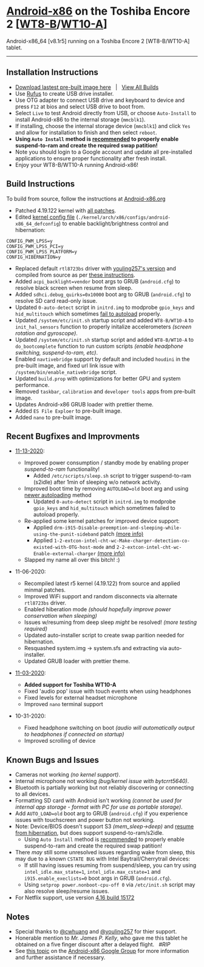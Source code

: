 # [Android-x86](https://www.android-x86.org) on the Toshiba Encore 2 [[WT8-B](https://www.toshiba.ca/productdetailpage.aspx?id=2147499291)/[WT10-A](https://support.dynabook.com/support/staticContentDetail?contentId=4012954)]

Android-x86_64 [v8.1r5] running on a Toshiba Encore 2 [WT8-B/WT10-A] tablet.

----------------------------------------------------------------------------------

## Installation Instructions

* [Download lastest pre-built image here](https://androidfilehost.com/?fid=10763459528675583620) &nbsp; | &nbsp; [View All Builds](https://www.androidfilehost.com/?w=files&flid=319636)
* Use [Rufus](https://rufus.ie/) to create USB drive installer.
* Use OTG adapter to connect USB drive and keyboard to device and press `F12` at bios and select USB drive to boot from.
* Select `Live` to test Android directly from USB, or choose `Auto-Install` to install Android-x86 to the internal storage (`mmcblk1`).
* If installing, choose the internal storage device (`mmcblk1`) and click `Yes` and allow for installation to finish and then select `reboot`.
* **Using `Auto Install` method is <ins>recommended</ins> to properly enable suspend-to-ram and create the required swap patition!**
* Note you should login to a Google account and update all pre-installed applications to ensure proper functionality after fresh install.
* Enjoy your WT8-B/WT10-A running Android-x86!


## Build Instructions

To build from source, follow the instructions at [Android-x86.org](https://www.android-x86.org/source.html)

* Patched 4.19.122 kernel with [all patches](./00%20%20Kernel%204.19.122/Patches).
* Edited [kernel config file](./00%20%20Kernel%204.19/android-x86_64_defconfig) (`./kernel/arch/x86/configs/android-x86_64_defconfig`) to enable backlight/brightness control and hibernation:
```
CONFIG_PWM_LPSS=y
CONFIG_PWM_LPSS_PCI=y
CONFIG_PWM_LPSS_PLATFORM=y
CONFIG_HIBERNATION=y
```
* Replaced default `rtl8723bs` driver with [youling257's version](https://github.com/youling257/rockchip_wlan) and compiled from source as per [these instructions](https://groups.google.com/g/android-x86/c/iwSFhlLyW7A/m/kSxTf-rBAwAJ).
* Added `acpi_backlight=vendor` boot args to GRUB (`android.cfg`) to resolve black screen when resume from sleep.
* Added `sdhci.debug_quirks=0x10000` boot arg to GRUB (`android.cfg`) to resolve SD card read-only issue.
* Updated `0-auto-detect` script in `initrd.img` to modprobe `gpio_keys` and `hid_multitouch` which sometimes [fail to autoload](https://groups.google.com/g/android-x86/c/5WG0tfojGhU) properly.
* Updated `/system/etc/init.sh` startup script and added `WT8-B/WT10-A` to `init_hal_sensors` function to properly initalize accelerometers _(screen rotation and gyroscope)_.
* Updated `/system/etc/init.sh` startup script and added `WT8-B/WT10-A` to `do_bootcomplete` function to run custom scripts _(enable headphone switching, suspend-to-ram, etc)_.
* Enabled `navtivebridge` support by default and included `houdini` in the pre-built image, and fixed url link issue with `/system/bin/enable_nativebridge` script.
* Updated `build.prop` with optimizations for better GPU and system performance.
* Removed `taskbar`, `calibration` and `developer tools` apps from pre-built image.
* Updates Android-x86 GRUB loader with prettier theme.
* Added `ES File Exploer` to pre-built image.
* Added `nano` to pre-built image.


## Recent Bugfixes and Improvments

* [11-13-2020](https://androidfilehost.com/?fid=10763459528675583620):
	* Improved power consumption / standby mode by enabling proper *suspend-to-ram* functionality!
		* Added `/etc/scripts/sleep.sh` script to trigger suspend-to-ram (s2idle) after 1min of sleeping w/o network activity.
	* Improved boot time by removing `AUTOLOAD=old` boot arg and using [newer autoloading](https://groups.google.com/g/android-x86/c/5WG0tfojGhU) method
		* Updated `0-auto-detect` script in `initrd.img` to modprobe `gpio_keys` and `hid_multitouch` which sometimes failed to autoload properly.
	* Re-applied some kernel patches for improved device support:
		* Applied `drm-i915-Disable-preemption-and-sleeping-while-using-the-punit-sideband` patch [(more info)](https://www.phoronix.com/forums/forum/software/mobile-linux/1096936-intel-baytrail-cherrytrail-systems-can-now-correctly-hibernate-again-under-linux#post1096999)
		* Applied `1-2-extcon-intel-cht-wc-Make-charger-detection-co-existed-with-OTG-host-mode` and `2-2-extcon-intel-cht-wc-Enable-external-charger` [(more info)](https://lore.kernel.org/patchwork/cover/1040426/)
	* Slapped my name all over this bitch! :)

* 11-06-2020:
	* Recompiled latest r5 kernel (4.19.122) from source and applied minmal patches.
	* Improved WiFi support and random disconnects via alternate `rtl8723bs` driver.
	* Enabled hiberation mode _(should hopefully improve power conservation when sleeping)_
	* Issues w/resuming from deep sleep _might_ be resolved! _(more testing required)_
	* Updated auto-installer script to create swap parition needed for hibernation.
	* Resquashed system.img -> system.sfs and extracting via auto-installer.
	* Updated GRUB loader with prettier theme.
* [11-03-2020](https://androidfilehost.com/?fid=10763459528675579498): 
	* **Added support for Toshiba WT10-A**
	* Fixed 'audio pop' issue with touch events when using headphones
	* Fixed levels for external headset microphone
	* Improved `nano` terminal support
* 10-31-2020:
	* Fixed headphone switching on boot _(audio will automatically output to headphones if connected on startup)_ 
	* Improved scrolling of device


## Known Bugs and Issues

* Cameras not working _(no kernel support)_.
* Internal microphone not working _(bug/kernel issue with bytcrrt5640)_.
* Bluetooth is partially working but not reliably discovering or connecting to all devices.
* Formatting SD card with Android isn't working _(cannot be used for internal app storage - format with PC for use as portable storage)_.
* Add `AUTO_LOAD=old` boot arg to GRUB (`android.cfg`) if you experience issues with touchscreen and power button not working.
* Note: Device/BIOS doesn't support S3 *(mem_sleep->deep)* and [resume from hibernation](https://www.kernel.org/doc/Documentation/power/interface.txt), but does support suspend-to-ram/s2idle.
	* Using `Auto Install` method is <ins>recommended</ins> to properly enable suspend-to-ram and create the required swap patition!
* There _may_ still some unresolved issues regarding wake from sleep, this may due to a known `CSTATE BUG` with Intel Baytrail/Cherrytrail devices:
	* If still having issues resuming from suspend/sleep, you can try using `intel_idle.max_state=1`, `intel_idle.max_cstate=1` and `i915.enable_execlists=0` boot args in GRUB (`android.cfg`).
	* Using `setprop power.nonboot-cpu-off 0` via `/etc/init.sh` script may also resolve sleep/resume issues.
* For Netflix support, use version [4.16 build 15172](https://netflixhelp.s3.amazonaws.com/netflix-4.16-15172-release.apk)


## Notes

* Special thanks to [@cwhuang](https://github.com/cwhuang) and [@youling257](https://github.com/youling257) for thier support.
* Honerable mention to *Mr. James P. Kelly*, who gave me this tablet he obtained on a five finger discount after a delayed flight. &nbsp; _#RIP_
* See [this topic](https://groups.google.com/forum/#!topic/android-x86/qyCvK176UXA) on the [Android-x86 Google Group](https://groups.google.com/forum/#!forum/android-x86) for more information and further assistance if necessary.
